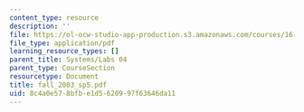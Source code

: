 ```yaml
---
content_type: resource
description: ''
file: https://ol-ocw-studio-app-production.s3.amazonaws.com/courses/16-01-unified-engineering-i-ii-iii-iv-fall-2005-spring-2006/8c4a0e578bfbe1d5620997f63646da11_fall_2003_sp5.pdf
file_type: application/pdf
learning_resource_types: []
parent_title: Systems/Labs 04
parent_type: CourseSection
resourcetype: Document
title: fall_2003_sp5.pdf
uid: 8c4a0e57-8bfb-e1d5-6209-97f63646da11
---
```

